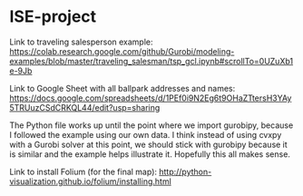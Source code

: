 # ISE-project

Link to traveling salesperson example: https://colab.research.google.com/github/Gurobi/modeling-examples/blob/master/traveling_salesman/tsp_gcl.ipynb#scrollTo=0UZuXb1e-9Jb

Link to Google Sheet with all ballpark addresses and names: https://docs.google.com/spreadsheets/d/1PEf0i9N2Eg6t9OHaZTtersH3YAy5TRUuzCSdCRKQL44/edit?usp=sharing

The Python file works up until the point where we import gurobipy, because I followed the example using our own data. I think instead of using cvxpy with a Gurobi solver at this point, we should stick with gurobipy because it is similar and the example helps illustrate it. Hopefully this all makes sense.

Link to install Folium (for the final map): http://python-visualization.github.io/folium/installing.html
